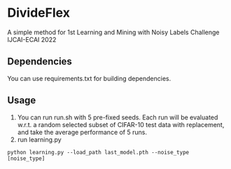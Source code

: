 # DivideFlex
A simple method for 1st Learning and Mining with Noisy Labels Challenge  IJCAI-ECAI 2022

## Dependencies
You can use requirements.txt for building dependencies.

## Usage

1. You can run run.sh with 5 pre-fixed seeds. Each run will be evaluated w.r.t. a random selected subset of CIFAR-10 test data with replacement, and take the average performance of 5 runs.
2. run learning.py
```
python learning.py --load_path last_model.pth --noise_type [noise_type]
```
